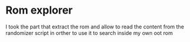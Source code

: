 # Rom explorer

I took the part that extract the rom and allow to read the content from the randomizer script in orther to use it to search inside my own oot rom